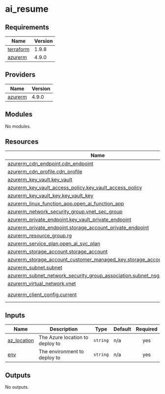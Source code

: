 # ai_resume

<!-- BEGINNING OF PRE-COMMIT-TERRAFORM DOCS HOOK -->
## Requirements

| Name | Version |
|------|---------|
| <a name="requirement_terraform"></a> [terraform](#requirement\_terraform) | 1.9.8 |
| <a name="requirement_azurerm"></a> [azurerm](#requirement\_azurerm) | 4.9.0 |

## Providers

| Name | Version |
|------|---------|
| <a name="provider_azurerm"></a> [azurerm](#provider\_azurerm) | 4.9.0 |

## Modules

No modules.

## Resources

| Name | Type |
|------|------|
| [azurerm_cdn_endpoint.cdn_endpoint](https://registry.terraform.io/providers/hashicorp/azurerm/4.9.0/docs/resources/cdn_endpoint) | resource |
| [azurerm_cdn_profile.cdn_profile](https://registry.terraform.io/providers/hashicorp/azurerm/4.9.0/docs/resources/cdn_profile) | resource |
| [azurerm_key_vault.key_vault](https://registry.terraform.io/providers/hashicorp/azurerm/4.9.0/docs/resources/key_vault) | resource |
| [azurerm_key_vault_access_policy.key_vault_access_policy](https://registry.terraform.io/providers/hashicorp/azurerm/4.9.0/docs/resources/key_vault_access_policy) | resource |
| [azurerm_key_vault_key.key_vault_key](https://registry.terraform.io/providers/hashicorp/azurerm/4.9.0/docs/resources/key_vault_key) | resource |
| [azurerm_linux_function_app.open_ai_function_app](https://registry.terraform.io/providers/hashicorp/azurerm/4.9.0/docs/resources/linux_function_app) | resource |
| [azurerm_network_security_group.vnet_sec_group](https://registry.terraform.io/providers/hashicorp/azurerm/4.9.0/docs/resources/network_security_group) | resource |
| [azurerm_private_endpoint.key_vault_private_endpoint](https://registry.terraform.io/providers/hashicorp/azurerm/4.9.0/docs/resources/private_endpoint) | resource |
| [azurerm_private_endpoint.storage_account_private_endpoint](https://registry.terraform.io/providers/hashicorp/azurerm/4.9.0/docs/resources/private_endpoint) | resource |
| [azurerm_resource_group.rg](https://registry.terraform.io/providers/hashicorp/azurerm/4.9.0/docs/resources/resource_group) | resource |
| [azurerm_service_plan.open_ai_svc_plan](https://registry.terraform.io/providers/hashicorp/azurerm/4.9.0/docs/resources/service_plan) | resource |
| [azurerm_storage_account.storage_account](https://registry.terraform.io/providers/hashicorp/azurerm/4.9.0/docs/resources/storage_account) | resource |
| [azurerm_storage_account_customer_managed_key.storage_account_cmk](https://registry.terraform.io/providers/hashicorp/azurerm/4.9.0/docs/resources/storage_account_customer_managed_key) | resource |
| [azurerm_subnet.subnet](https://registry.terraform.io/providers/hashicorp/azurerm/4.9.0/docs/resources/subnet) | resource |
| [azurerm_subnet_network_security_group_association.subnet_nsg_association](https://registry.terraform.io/providers/hashicorp/azurerm/4.9.0/docs/resources/subnet_network_security_group_association) | resource |
| [azurerm_virtual_network.vnet](https://registry.terraform.io/providers/hashicorp/azurerm/4.9.0/docs/resources/virtual_network) | resource |
| [azurerm_client_config.current](https://registry.terraform.io/providers/hashicorp/azurerm/4.9.0/docs/data-sources/client_config) | data source |

## Inputs

| Name | Description | Type | Default | Required |
|------|-------------|------|---------|:--------:|
| <a name="input_az_location"></a> [az\_location](#input\_az\_location) | The Azure location to deploy to | `string` | n/a | yes |
| <a name="input_env"></a> [env](#input\_env) | The environment to deploy to | `string` | n/a | yes |

## Outputs

No outputs.
<!-- END OF PRE-COMMIT-TERRAFORM DOCS HOOK -->
